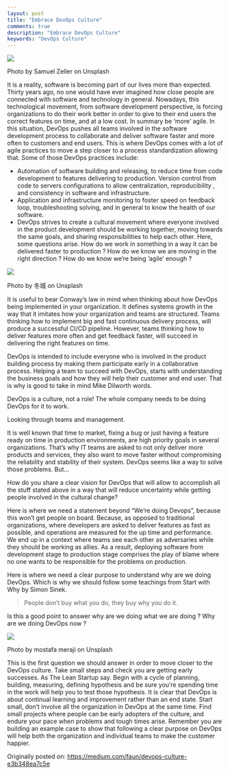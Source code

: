 ```yaml
---
layout: post
title: "Embrace DevOps Culture"
comments: true
description: "Embrace DevOps Culture"
keywords: "DevOps Culture"
---
```

![](https://miro.medium.com/max/5964/1*FcKKsJJ6pzg9iI8Lldp_vg.jpeg)

Photo by Samuel Zeller on Unsplash

It is a reality, software is becoming part of our lives more than expected. Thirty years ago, no one would have ever imagined how close people are connected with software and technology in general. Nowadays, this technological movement, from software development perspective, is forcing organizations to do their work better in order to give to their end users the correct features on time, and at a low cost. In summary be ‘more’ agile. In this situation, DevOps pushes all teams involved in the software development process to collaborate and deliver software faster and more often to customers and end users. This is where DevOps comes with a lot of agile practices to move a step closer to a process standardization allowing that. Some of those DevOps practices include:

* Automation of software building and releasing, to reduce time from code development to features delivering to production.
Version control from code to servers configurations to allow centralization, reproducibility , and consistency in software and infrastructure.
* Application and infrastructure monitoring to foster speed on feedback loop, troubleshooting solving, and in general to know the health of our software.
* DevOps strives to create a cultural movement where everyone involved in the product development should be working together, moving towards the same goals, and sharing responsibilities to help each other. Here, some questions arise.
How do we work in something in a way it can be delivered faster to production ? How do we know we are moving in the right direction ? How do we know we’re being ’agile’ enough ?

![](https://miro.medium.com/max/5543/1*af4hR5Wb4p8NYUxwlD0LRA.jpeg)

Photo by 冬城 on Unsplash

It is useful to bear Conway’s law in mind when thinking about how DevOps being implemented in your organization. It defines systems growth in the way that it imitates how your organization and teams are structured. Teams thinking how to implement big and fast continuous delivery process, will produce a successful CI/CD pipeline. However, teams thinking how to deliver features more often and get feedback faster, will succeed in delivering the right features on time.

DevOps is intended to include everyone who is involved in the product building process by making them participate early in a collaborative process. Helping a team to succeed with DevOps, starts with understanding the business goals and how they will help their customer and end user. That is why is good to take in mind Mike Dilworth words.

DevOps is a culture, not a role! The whole company needs to be doing DevOps for it to work.

Looking through teams and management.

It is well known that time to market, fixing a bug or just having a feature ready on time in production environments, are high priority goals in several organizations. That’s why IT teams are asked to not only deliver more products and services, they also want to move faster without compromising the reliability and stability of their system. DevOps seems like a way to solve those problems. But…

How do you share a clear vision for DevOps that will allow to accomplish all the stuff stated above in a way that will reduce uncertainty while getting people involved in the cultural change?

Here is where we need a statement beyond “We’re doing Devops”, because this won’t get people on board. Because, as opposed to traditional organizations, where developers are asked to deliver features as fast as possible, and operations are measured for the up time and performance. We end up in a context where teams see each other as adversaries while they should be working as allies. As a result, deploying software from development stage to production stage comprises the play of blame where no one wants to be responsible for the problems on production.

Here is where we need a clear purpose to understand why are we doing DevOps. Which is why we should follow some teachings from Start with Why by Simon Sinek.

> People don’t buy what you do, they buy why you do it.

Is this a good point to answer why are we doing what we are doing ? Why are we doing DevOps now ?

![](https://miro.medium.com/max/5472/1*HJwk24tzYDtiMZPHSrgW3A.jpeg)

Photo by mostafa meraji on Unsplash

This is the first question we should answer in order to move closer to the DevOps culture. Take small steps and check you are getting early successes. As The Lean Startup say. Begin with a cycle of planning, building, measuring, defining hypothesis and be sure you’re spending time in the work will help you to test those hypothesis. It is clear that DevOps is about continual learning and improvement rather than an end state. Start small, don’t involve all the organization in DevOps at the same time. Find small projects where people can be early adopters of the culture, and endure your pace when problems and tough times arise. Remember you are building an example case to show that following a clear purpose on DevOps will help both the organization and individual teams to make the customer happier.

Originally posted on: https://medium.com/faun/devops-culture-e3b348ea7c5e
